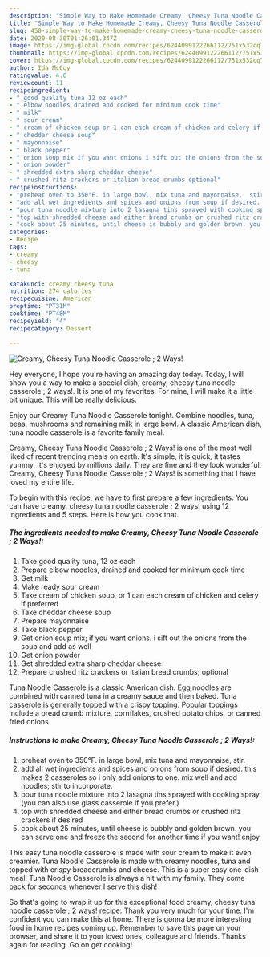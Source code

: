```yaml
---
description: "Simple Way to Make Homemade Creamy, Cheesy Tuna Noodle Casserole ; 2 Ways!"
title: "Simple Way to Make Homemade Creamy, Cheesy Tuna Noodle Casserole ; 2 Ways!"
slug: 450-simple-way-to-make-homemade-creamy-cheesy-tuna-noodle-casserole-2-ways
date: 2020-08-30T01:26:01.347Z
image: https://img-global.cpcdn.com/recipes/6244099122266112/751x532cq70/creamy-cheesy-tuna-noodle-casserole-2-ways-recipe-main-photo.jpg
thumbnail: https://img-global.cpcdn.com/recipes/6244099122266112/751x532cq70/creamy-cheesy-tuna-noodle-casserole-2-ways-recipe-main-photo.jpg
cover: https://img-global.cpcdn.com/recipes/6244099122266112/751x532cq70/creamy-cheesy-tuna-noodle-casserole-2-ways-recipe-main-photo.jpg
author: Ida McCoy
ratingvalue: 4.6
reviewcount: 11
recipeingredient:
- " good quality tuna 12 oz each"
- " elbow noodles drained and cooked for minimum cook time"
- " milk"
- " sour cream"
- " cream of chicken soup or 1 can each cream of chicken and celery if preferred"
- " cheddar cheese soup"
- " mayonnaise"
- " black pepper"
- " onion soup mix if you want onions i sift out the onions from the soup and add as well"
- " onion powder"
- " shredded extra sharp cheddar cheese"
- " crushed ritz crackers or italian bread crumbs optional"
recipeinstructions:
- "preheat oven to 350°F. in large bowl, mix tuna and mayonnaise,  stir."
- "add all wet ingredients and spices and onions from soup if desired. this makes 2 casseroles so i only add onions to one. mix well and add noodles; stir to incorporate."
- "pour tuna noodle mixture into 2 lasagna tins sprayed with cooking spray. (you can also use glass casserole if you prefer.)"
- "top with shredded cheese and either bread crumbs or crushed ritz crackers if desired"
- "cook about 25 minutes, until cheese is bubbly and golden brown. you can serve one and freeze the second for another time if you want! enjoy"
categories:
- Recipe
tags:
- creamy
- cheesy
- tuna

katakunci: creamy cheesy tuna 
nutrition: 274 calories
recipecuisine: American
preptime: "PT31M"
cooktime: "PT48M"
recipeyield: "4"
recipecategory: Dessert

---
```



![Creamy, Cheesy Tuna Noodle Casserole ; 2 Ways!](https://img-global.cpcdn.com/recipes/6244099122266112/751x532cq70/creamy-cheesy-tuna-noodle-casserole-2-ways-recipe-main-photo.jpg)

Hey everyone, I hope you're having an amazing day today. Today, I will show you a way to make a special dish, creamy, cheesy tuna noodle casserole ; 2 ways!. It is one of my favorites. For mine, I will make it a little bit unique. This will be really delicious.

Enjoy our Creamy Tuna Noodle Casserole tonight. Combine noodles, tuna, peas, mushrooms and remaining milk in large bowl. A classic American dish, tuna noodle casserole is a favorite family meal.

Creamy, Cheesy Tuna Noodle Casserole ; 2 Ways! is one of the most well liked of recent trending meals on earth. It's simple, it is quick, it tastes yummy. It's enjoyed by millions daily. They are fine and they look wonderful. Creamy, Cheesy Tuna Noodle Casserole ; 2 Ways! is something that I have loved my entire life.


To begin with this recipe, we have to first prepare a few ingredients. You can have creamy, cheesy tuna noodle casserole ; 2 ways! using 12 ingredients and 5 steps. Here is how you cook that.

<!--inarticleads1-->

##### The ingredients needed to make Creamy, Cheesy Tuna Noodle Casserole ; 2 Ways!:

1. Take  good quality tuna, 12 oz each
1. Prepare  elbow noodles, drained and cooked for minimum cook time
1. Get  milk
1. Make ready  sour cream
1. Take  cream of chicken soup, or 1 can each cream of chicken and celery if preferred
1. Take  cheddar cheese soup
1. Prepare  mayonnaise
1. Take  black pepper
1. Get  onion soup mix; if you want onions. i sift out the onions from the soup and add as well
1. Get  onion powder
1. Get  shredded extra sharp cheddar cheese
1. Prepare  crushed ritz crackers or italian bread crumbs; optional


Tuna Noodle Casserole is a classic American dish. Egg noodles are combined with canned tuna in a creamy sauce and then baked. Tuna casserole is generally topped with a crispy topping. Popular toppings include a bread crumb mixture, cornflakes, crushed potato chips, or canned fried onions. 

<!--inarticleads2-->

##### Instructions to make Creamy, Cheesy Tuna Noodle Casserole ; 2 Ways!:

1. preheat oven to 350°F. in large bowl, mix tuna and mayonnaise,  stir.
1. add all wet ingredients and spices and onions from soup if desired. this makes 2 casseroles so i only add onions to one. mix well and add noodles; stir to incorporate.
1. pour tuna noodle mixture into 2 lasagna tins sprayed with cooking spray. (you can also use glass casserole if you prefer.)
1. top with shredded cheese and either bread crumbs or crushed ritz crackers if desired
1. cook about 25 minutes, until cheese is bubbly and golden brown. you can serve one and freeze the second for another time if you want! enjoy


This easy tuna noodle casserole is made with sour cream to make it even creamier. Tuna Noodle Casserole is made with creamy noodles, tuna and topped with crispy breadcrumbs and cheese. This is a super easy one-dish meal! Tuna Noodle Casserole is always a hit with my family. They come back for seconds whenever I serve this dish! 

So that's going to wrap it up for this exceptional food creamy, cheesy tuna noodle casserole ; 2 ways! recipe. Thank you very much for your time. I'm confident you can make this at home. There is gonna be more interesting food in home recipes coming up. Remember to save this page on your browser, and share it to your loved ones, colleague and friends. Thanks again for reading. Go on get cooking!
